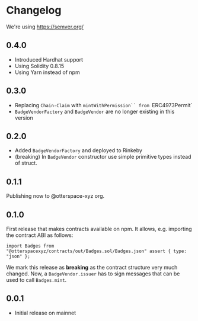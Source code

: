 # Changelog

We're using https://semver.org/

## 0.4.0

-   Introduced Hardhat support
-   Using Solidity 0.8.15
-   Using Yarn instead of npm

## 0.3.0

-   Replacing `Chain-Claim` with ` mintWithPermission`` from  `ERC4973Permit`
-   `BadgeVendorFactory` and `BadgeVendor` are no longer existing in this version

## 0.2.0

-   Added `BadgeVendorFactory` and deployed to Rinkeby
-   (breaking) In `BadgeVendor` constructor use simple primitive types instead of
    struct.

## 0.1.1

Publishing now to @otterspace-xyz org.

## 0.1.0

First release that makes contracts available on npm. It allows, e.g. importing
the contract ABI as follows:

```nodejs
import Badges from "@otterspacexyz/contracts/out/Badges.sol/Badges.json" assert { type: "json" };
```

We mark this release as **breaking** as the contract structure very much
changed. Now, a `BadgeVendor.issuer` has to sign messages that can be used to
call `Badges.mint`.

## 0.0.1

-   Initial release on mainnet
